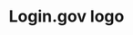 ---
layout: image
title: Login.gov logo
source: digital.gov
location: assets/img/logingov-logoo.png
alt-text: logo for Login.gov
notes: ""
uses:
    - Services template
---